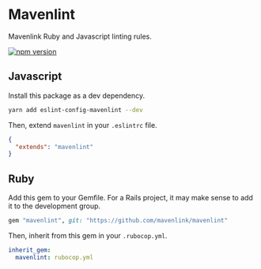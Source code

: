 # Mavenlint

Mavenlink Ruby and Javascript linting rules.

[![npm version](https://img.shields.io/npm/v/eslint-config-mavenlint.svg?style=flat-square)](https://www.npmjs.com/package/eslint-config-mavenlint)

## Javascript

Install this package as a dev dependency.

```bash
yarn add eslint-config-mavenlint --dev
```

Then, extend `mavenlint` in your `.eslintrc` file.

```json
{
  "extends": "mavenlint"
}
```

## Ruby

Add this gem to your Gemfile. For a Rails project, it may make sense to add it to the development group.

```rb
gem "mavenlint", git: "https://github.com/mavenlink/mavenlint"
```

Then, inherit from this gem in your `.rubocop.yml`.

```yml
inherit_gem:
  mavenlint: rubocop.yml
```
